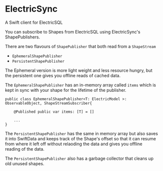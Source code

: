 # ElectricSync

A Swift client for ElectricSQL

You can subscribe to Shapes from ElectricSQL using ElectricSync's ShapePublishers.

There are two flavours of `ShapePublisher` that both read from a `ShapeStream`

- `EphemeralShapePublisher` 
- `PersistentShapePublisher`

The Ephemeral version is more light weight and less resource hungry, but the persistent one gives you offline reads of cached data.


The `EphemeralShapePublisher` has an in-memory array called `items` which is kept in sync with your shape for the lifetime of the publisher. 

```
public class EphemeralShapePublisher<T: ElectricModel >: ObservableObject, ShapeStreamSubscriber{

    @Published public var items: [T] = []
    
    ...
}
```

The `PersistentShapePublisher` has the same in memory array but also saves it into SwiftData and keeps track of the Shape's offset so that it can resume from where it left off without relaoding the data and gives you offline reading of the data.

The `PersistentShapePublisher` also has a garbage collector that cleans up old unused shapes.
